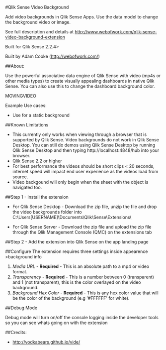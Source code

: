 #Qlik Sense Video Background

Add video backgrounds in Qlik Sense Apps. Use the data model to change the background video or image.

See full description and details at http://www.webofwork.com/qlik-sense-video-background-extension

Built for Qlik Sense 2.2.4>

Built by Adam Cooke (http://webofwork.com/)

##About:


Use the powerful associative data engine of Qlik Sense with video (mp4s or other media types) to create visually appealing dashboards in native Qlik Sense. You can also use this to change the dashboard background color.


MOVINGVIDEO

Example Use cases:
- Use for a static background


##Known Limitations
- This currently only works when viewing through a browser that is supported by Qlik Sense. Video backgrounds do not work in Qlik Sense Desktop. You can still do demos using Qlik Sense Desktop by running Qlik Sense Desktop and then typing http://localhost:4848/hub into your browser.
- Qlik Sense 2.2 or higher
- For best performance the videos should be short clips < 20 seconds, internet speed will impact end user experience as the videos load from source.
- Video backgound will only begin when the sheet with the object is navigated too.

##Step 1 - Install the extension
- For Qlik Sense Desktop - Download the zip file, unzip the file and drop the video backgrounds folder into C:\Users\[USERNAME]\Documents\Qlik\Sense\Extensions\ 

- For Qlik Sense Server - Download the zip file and upload the zip file through the Qlik Management Console (QMC) on the extensions tab


##Step 2 - Add the extension into Qlik Sense on the app landing page


##Configure
The extension requires three settings inside appearence >background info

1. *Media URL* - **Required** - This is an absolute path to a mp4 or video format. 
2. *Transparency* - **Required** - This is a number between 0 (transparent) and 1 (not transparent), this is the color overlayed on the video background.
3. *Background Hex Color* - **Required** - This is any hex color value that will be the color of the background (e.g '#FFFFFF' for white).

##Debug Mode

Debug mode will turn on/off the console logging inside the developer tools so you can see whats going on with the extension


##Credits:
- http://vodkabears.github.io/vide/
